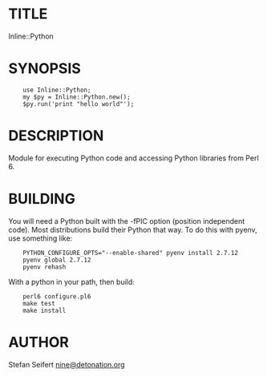 # TITLE

Inline::Python

# SYNOPSIS

```
    use Inline::Python;
    my $py = Inline::Python.new();
    $py.run('print "hello world"');
```

# DESCRIPTION

Module for executing Python code and accessing Python libraries from Perl 6.

# BUILDING

You will need a Python built with the -fPIC option (position independent
code). Most distributions build their Python that way. To do this with pyenv,
use something like:

```
    PYTHON_CONFIGURE_OPTS="--enable-shared" pyenv install 2.7.12
    pyenv global 2.7.12
    pyenv rehash
```

With a python in your path, then build:


```
    perl6 configure.pl6
    make test
    make install
```

# AUTHOR

Stefan Seifert <nine@detonation.org>
